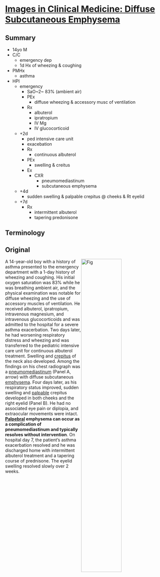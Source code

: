 <!--
Filename: 	2019-04-11_14M.md
Project: 	/Users/shume/Developer/physician/NEJM/IiCM
Author: 	shumez <https://github.com/shumez>
Created: 	2019-04-12 13:42:3
Modified: 	2019-05-31 16:25:46
-----
Copyright (c) 2019 shumez
-->

# [Images in Clinical Medicine: Diffuse Subcutaneous Emphysema][2019_ZwemerEric_StClairTiffanyM]

## Summary

* 14yo M
* C/C
	* emergency dep
	* 1d Hx of wheezing & coughing
* PMHx
	* asthma
* HPI
	* emergency 
		* SaO~2~ 83% (ambient air)
		* PEx
			* diffuse wheezing &  accessory musc of ventilation 
		* Rx
			* albuterol
			* ipratropium
			* IV Mg
			* IV glucocorticoid
	* +2d
		* ped intensive care unit
		* exacebation
		* Rx
			* continuous albuterol
		* PEx
			* swelling & creitus
		* Ex
			* CXR
				* pneumomediastinum
				* subcutaneous emphysema
	* +4d
		* sudden swelling & palpable crepitus @ cheeks & Rt eyelid
	* +7d
		* Rx
			* intermittent albuterol 
			* tapering predonisone

## Terminology

## Original

[![Fig][fig]][fig]

A 14-year-old boy with a history of asthma presented to the emergency department with a 1-day history of wheezing and coughing. His initial oxygen saturation was 83% while he was breathing ambient air, and the physical examination was notable for diffuse wheezing and the use of accessory muscles of ventilation. He received albuterol, ipratropium, intravenous magnesium, and intravenous glucocorticoids and was admitted to the hospital for a severe asthma exacerbation. Two days later, he had worsening respiratory distress and wheezing and was transferred to the pediatric intensive care unit for continuous albuterol treatment. Swelling and [crepitus] of the neck also developed. Among the findings on his chest radiograph was a [pneumomediastinum] (Panel A, arrow) with diffuse subcutaneous [emphysema]. Four days later, as his respiratory status improved, sudden swelling and [palpable] crepitus developed in both cheeks and the right eyelid (Panel B). He had no associated eye pain or diplopia, and extraocular movements were intact. **[Palpebral] emphysema can occur as a complication of pneumomediastinum and typically resolves without intervention**. On hospital day 7, the patient’s asthma exacerbation resolved and he was discharged home with intermittent albuterol treatment and a tapering course of prednisone. The eyelid swelling resolved slowly over 2 weeks.


##
<!-- ref -->
[2019_ZwemerEric_StClairTiffanyM]: https://www.nejm.org/doi/full/10.1056/NEJMicm1811009 

<!-- fig -->
[fig]: https://www.nejm.org/na101/home/literatum/publisher/mms/journals/content/nejm/2019/nejm_2019.380.issue-15/nejmicm1811009/20190405/images/img_medium/nejmicm1811009_f1.jpeg

<!-- term -->
[crepitus]: #terminology "捻髪音"
[pneumomediastinum]: #terminology "縦隔気腫"
[emphysema]: #terminology "(肺)気腫"
[palpable]: #terminology "明白な"
[palpebral]: #terminology "眼瞼の"

<style type="text/css">
	img{width: 51%; float: right;}
</style>